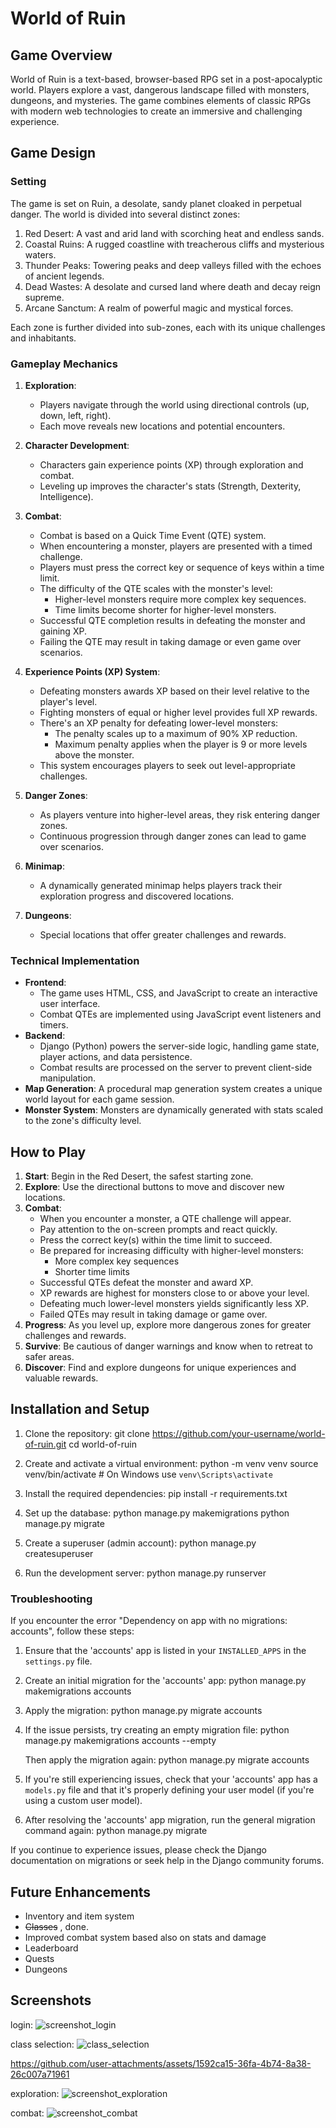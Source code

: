 # World of Ruin

## Game Overview

World of Ruin is a text-based, browser-based RPG set in a post-apocalyptic world. Players explore a vast, dangerous landscape filled with monsters, dungeons, and mysteries. The game combines elements of classic RPGs with modern web technologies to create an immersive and challenging experience.

## Game Design

### Setting
The game is set on Ruin, a desolate, sandy planet cloaked in perpetual danger. The world is divided into several distinct zones:

1. Red Desert: A vast and arid land with scorching heat and endless sands.
2. Coastal Ruins: A rugged coastline with treacherous cliffs and mysterious waters.
3. Thunder Peaks: Towering peaks and deep valleys filled with the echoes of ancient legends.
4. Dead Wastes: A desolate and cursed land where death and decay reign supreme.
5. Arcane Sanctum: A realm of powerful magic and mystical forces.

Each zone is further divided into sub-zones, each with its unique challenges and inhabitants.

### Gameplay Mechanics

1. **Exploration**:
   - Players navigate through the world using directional controls (up, down, left, right).
   - Each move reveals new locations and potential encounters.

2. **Character Development**:
   - Characters gain experience points (XP) through exploration and combat.
   - Leveling up improves the character's stats (Strength, Dexterity, Intelligence).

3. **Combat**:
   - Combat is based on a Quick Time Event (QTE) system.
   - When encountering a monster, players are presented with a timed challenge.
   - Players must press the correct key or sequence of keys within a time limit.
   - The difficulty of the QTE scales with the monster's level:
     - Higher-level monsters require more complex key sequences.
     - Time limits become shorter for higher-level monsters.
   - Successful QTE completion results in defeating the monster and gaining XP.
   - Failing the QTE may result in taking damage or even game over scenarios.

4. **Experience Points (XP) System**:
   - Defeating monsters awards XP based on their level relative to the player's level.
   - Fighting monsters of equal or higher level provides full XP rewards.
   - There's an XP penalty for defeating lower-level monsters:
     - The penalty scales up to a maximum of 90% XP reduction.
     - Maximum penalty applies when the player is 9 or more levels above the monster.
   - This system encourages players to seek out level-appropriate challenges.

5. **Danger Zones**:
   - As players venture into higher-level areas, they risk entering danger zones.
   - Continuous progression through danger zones can lead to game over scenarios.

6. **Minimap**:
   - A dynamically generated minimap helps players track their exploration progress and discovered locations.

7. **Dungeons**:
   - Special locations that offer greater challenges and rewards.

### Technical Implementation

- **Frontend**:
  - The game uses HTML, CSS, and JavaScript to create an interactive user interface.
  - Combat QTEs are implemented using JavaScript event listeners and timers.
- **Backend**:
  - Django (Python) powers the server-side logic, handling game state, player actions, and data persistence.
  - Combat results are processed on the server to prevent client-side manipulation.
- **Map Generation**: A procedural map generation system creates a unique world layout for each game session.
- **Monster System**: Monsters are dynamically generated with stats scaled to the zone's difficulty level.

## How to Play

1. **Start**: Begin in the Red Desert, the safest starting zone.
2. **Explore**: Use the directional buttons to move and discover new locations.
3. **Combat**:
   - When you encounter a monster, a QTE challenge will appear.
   - Pay attention to the on-screen prompts and react quickly.
   - Press the correct key(s) within the time limit to succeed.
   - Be prepared for increasing difficulty with higher-level monsters:
     - More complex key sequences
     - Shorter time limits
   - Successful QTEs defeat the monster and award XP.
   - XP rewards are highest for monsters close to or above your level.
   - Defeating much lower-level monsters yields significantly less XP.
   - Failed QTEs may result in taking damage or game over.
4. **Progress**: As you level up, explore more dangerous zones for greater challenges and rewards.
5. **Survive**: Be cautious of danger warnings and know when to retreat to safer areas.
6. **Discover**: Find and explore dungeons for unique experiences and valuable rewards.

## Installation and Setup

1. Clone the repository:
   git clone https://github.com/your-username/world-of-ruin.git
   cd world-of-ruin

2. Create and activate a virtual environment:
   python -m venv venv
   source venv/bin/activate  # On Windows use `venv\Scripts\activate`

3. Install the required dependencies:
   pip install -r requirements.txt

4. Set up the database:
   python manage.py makemigrations
   python manage.py migrate

5. Create a superuser (admin account):
   python manage.py createsuperuser

6. Run the development server:
   python manage.py runserver

### Troubleshooting

If you encounter the error "Dependency on app with no migrations: accounts", follow these steps:

1. Ensure that the 'accounts' app is listed in your `INSTALLED_APPS` in the `settings.py` file.

2. Create an initial migration for the 'accounts' app:
   python manage.py makemigrations accounts

3. Apply the migration:
   python manage.py migrate accounts

4. If the issue persists, try creating an empty migration file:
   python manage.py makemigrations accounts --empty

   Then apply the migration again:
   python manage.py migrate accounts

5. If you're still experiencing issues, check that your 'accounts' app has a `models.py` file and that it's properly defining your user model (if you're using a custom user model).

6. After resolving the 'accounts' app migration, run the general migration command again:
   python manage.py migrate

If you continue to experience issues, please check the Django documentation on migrations or seek help in the Django community forums.


## Future Enhancements

- Inventory and item system
- ~~Classes~~ , done.
- Improved combat system based also on stats and damage
- Leaderboard
- Quests
- Dungeons

## Screenshots

login:
![screenshot_login](https://github.com/user-attachments/assets/3b1cdcc4-1da4-4302-b137-aa4471a44bd2)

class selection:
![class_selection](https://github.com/user-attachments/assets/5bc1be4b-4d8d-4cd2-9754-6d7957cf6d69)

https://github.com/user-attachments/assets/1592ca15-36fa-4b74-8a38-26c007a71961

exploration:
![screenshot_exploration](https://github.com/user-attachments/assets/82a92622-50e0-48fd-bd51-e0fbd9e4191d)

combat:
![screenshot_combat](https://github.com/user-attachments/assets/fb0ad416-a35c-4467-a2cf-085bfefd806b)
